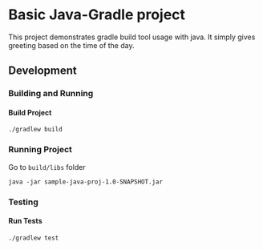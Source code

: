
# Basic Java-Gradle project

This project demonstrates gradle build tool usage with java.
It simply gives greeting based on the time of the day.

## Development


### Building and Running
#### Build Project

```shell 
./gradlew build
```

### Running Project

Go to `build/libs` folder

```shell
java -jar sample-java-proj-1.0-SNAPSHOT.jar
```

### Testing
#### Run Tests

`
./gradlew test
`